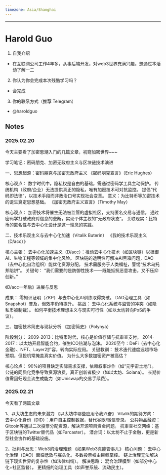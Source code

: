 ```yaml
---
timezone: Asia/Shanghai
---
```


---

# Harold Guo

1. 自我介绍
  - 在互联网公司工作4年多，从事后端开发，对web3世界充满兴趣，想通过本活动了解一二 
2. 你认为你会完成本次残酷学习吗？
  - 会完成
3. 你的联系方式（推荐 Telegram）
  - @haroldguo

## Notes

<!-- Content_START -->

### 2025.02.20
今天主要看了加密思潮入门的几篇文章，初窥加密世界~~~

学习笔记：密码朋克、加密无政府主义与区块链技术演进 

一、思想起源：密码朋克与加密无政府主义 《密码朋克宣言》（Eric Hughes）

核心观点： 数字时代中，隐私权是自由的基础，需通过密码学工具主动保护。 传统机构（政府/企业）无法提供真正的隐私，唯有加密技术可对抗监控。 提倡“代码即法律”，以技术手段而非政治口号实现社会变革。 意义：为比特币等加密技术的诞生奠定思想基础。 《加密无政府主义宣言》（Timothy May）

核心观点： 加密技术将催生无法被监管的虚拟社区，支持匿名交易与通信。 通过密码学打破政府对信息的垄断，实现个体主权的“无政府状态”。 关联现实：比特币的匿名性与去中心化设计是这一理念的实践。 

二、技术乐观主义与去中心化加速（Vitalik Buterin） 《我的技术乐观主义（D/acc）》

核心主张： 去中心化加速主义（D/acc）：推动去中心化技术（如区块链）以抵御AI、生物工程等领域的集中化风险。 区块链的透明性可解决AI黑箱问题，DAO（去中心化自治组织）能优化资源分配。 技术需服务于人类福祉，警惕“技术乌托邦陷阱”。 关键句： “我们需要的是防御性技术——既能抵抗恶意攻击，又不压抑创新。”

《D/acc一年后》进展与反思

成果： 零知识证明（ZKP）与去中心化AI训练取得突破。 DAO治理工具（如Snapshot）普及，但效率仍待提升。 挑战： 去中心化系统与监管的冲突（如隐私币被制裁）。 如何平衡技术理想主义与现实可行性（如以太坊转向PoS的争议）。 

三、加密技术简史与现状分析 《加密简史》（Polynya）

阶段划分： 2009-2013：比特币时代，核心是价值存储与抗审查支付。 2014-2017：以太坊开启智能合约，催生ICO热潮与泡沫。 2020至今：DeFi（去中心化金融）、NFT、Layer2扩容，转向实际应用。 关键教训： 技术迭代速度远超市场预期，但投机常掩盖真实价值。 为什么大多数加密资产被高估？

核心论点： 90%的项目缺乏实际需求支撑，依赖叙事炒作（如“元宇宙土地”）。 公链的同质化竞争导致资源浪费，真正创新者极少（如以太坊、Solana）。 长期价值需回归现金流生成能力（如Uniswap的交易手续费）。

### 2025.02.21

今天看了两篇文章

1、以太坊生态的未来潜力
《以太坊中哪些应用令我兴奋》
Vitalik的期待方向：
去中心化身份（DID）：用户自主控制数据，替代谷歌/微信登录。
公共物品融资：Gitcoin等通过二次投票分配资源，解决开源项目资金问题。
抗审查社交网络：基于区块链的Twitter替代品（如Farcaster）。
潜台词：以太坊不止于金融，更是新型社会协作的基础设施。

2、批判与反思：Web3的治理难题
《如果Web3真能管事儿》
核心问题：
去中心化治理（DAO）面临低效与寡头化，多数投票权由巨鲸掌控。
链上治理无法解决链下现实世界的复杂性（如法律纠纷）。
解决思路：
混合治理模型（如部分中心化+社区监督）。
更精细的治理工具（如声誉系统、流动民主）。

<!-- Content_END -->
